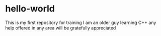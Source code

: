 # hello-world
This is my first repository for training
I am an older guy learning C++ 
any help offered in any area will be gratefully appreciated
